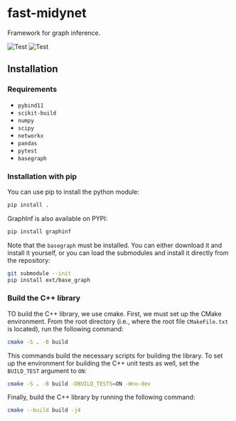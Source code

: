 # fast-midynet
Framework for graph inference.

![Test](https://github.com/charlesmurphy1/graphinf/actions/workflows/cpp-build-and-tests.yml/badge.svg)
![Test](https://github.com/charlesmurphy1/graphinf/actions/workflows/python-build.yml/badge.svg)

## Installation

### Requirements

* `pybind11`
* `scikit-build`
* `numpy`
* `scipy`
* `networkx`
* `pandas`
* `pytest`
* `basegraph`

### Installation with pip

You can use pip to install the python module:
```bash
pip install .
```
GraphInf is also available on PYPI:
```bash
pip install graphinf
```

Note that the `basegraph` must be installed. You can either download it and install it yourself, or you can load the submodules and install it directly from the repository:

```bash
git submodule --init
pip install ext/base_graph
```

### Build the C++ library

TO build the C++ library, we use cmake. First, we must set up the CMake environment. From the root directory (i.e., where the root file `CMakeFile.txt` is located), run the following command:

```bash
cmake -S . -B build 
```

This commands build the necessary scripts for building the library. To set up the environment for building the C++ unit tests as well, set the `BUILD_TEST` argument to `ON`:

```bash
cmake -S . -B build -DBUILD_TESTS=ON -Wno-dev
```

Finally, build the C++ library by running the following command:

```bash
cmake --build build -j4
```


